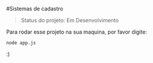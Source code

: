 #Sistemas de cadastro

>Status do projeto: Em Desenvolvimento

Para rodar esse projeto na sua maquina, por favor digite:

```
node app.js
```

:)


